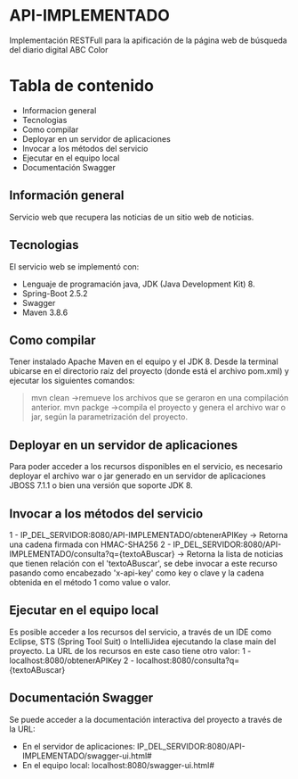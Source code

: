 # API-IMPLEMENTADO
Implementación RESTFull para la apificación de la página web de búsqueda del diario digital ABC Color

# Tabla de contenido
* Informacion general
* Tecnologias
* Como compilar
* Deployar en un servidor de aplicaciones
* Invocar a los métodos del servicio
* Ejecutar en el equipo local
* Documentación Swagger

## Información general
Servicio web que recupera las noticias de un sitio web de noticias.

## Tecnologias
El servicio web se implementó con:
* Lenguaje de programación java, JDK (Java Development Kit) 8.
* Spring-Boot 2.5.2
* Swagger
* Maven 3.8.6

## Como compilar
Tener instalado Apache Maven en el equipo y el JDK 8.
Desde la terminal ubicarse en el directorio raíz del proyecto (donde está el archivo pom.xml) y ejecutar los siguientes comandos:
> mvn clean ->remueve los archivos que se geraron en una compilación anterior. 
> mvn packge ->compila el proyecto y genera el archivo war o jar, según la parametrización del proyecto.

## Deployar en un servidor de aplicaciones
Para poder acceder a los recursos disponibles en el servicio, es necesario deployar el archivo war o jar generado en un servidor de aplicaciones JBOSS 7.1.1 o bien una versión que soporte JDK 8.

## Invocar a los métodos del servicio
1 - IP_DEL_SERVIDOR:8080/API-IMPLEMENTADO/obtenerAPIKey -> Retorna una cadena firmada con HMAC-SHA256
2 - IP_DEL_SERVIDOR:8080/API-IMPLEMENTADO/consulta?q={textoABuscar} -> Retorna la lista de noticias que tienen relación con el 'textoABuscar', se debe invocar a este recurso pasando como encabezado 'x-api-key' como key o clave y la cadena obtenida en el método 1 como value o valor.

## Ejecutar en el equipo local
Es posible acceder a los recursos del servicio, a través de un IDE como Eclipse, STS (Spring Tool Suit) o IntelliJidea ejecutando la clase main del proyecto. La URL de los recursos en este caso tiene otro valor:
1 - localhost:8080/obtenerAPIKey
2 - localhost:8080/consulta?q={textoABuscar}

## Documentación Swagger
Se puede acceder a la documentación interactiva del proyecto a través de la URL:
* En el servidor de aplicaciones: IP_DEL_SERVIDOR:8080/API-IMPLEMENTADO/swagger-ui.html#
* En el equipo local: localhost:8080/swagger-ui.html#
